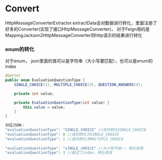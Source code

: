 # Convert

HttpMessageConverterExtractor.extractData会对数据进行转化，里面注册了好多的Converter(实现了接口HttpMessageConverter)， 对于Feign用的是MappingJackson2HttpMessageConverter将http请示的结果进行转化



### enum的转化

对于enum， json里面的值可以是字符串（大小写要匹配），也可以是enum的index

``` java
@Getter
public enum EvaluationQuestionType {
    SINGLE_CHOICE(1), MULTIPLE_CHOICE(3), QUESTION_ANSWERS(4);

    private int value;

    private EvaluationQuestionType(int value) {
        this.value = value;
    }
}

对应JSON：
"evaluationQuestionType": "SINGLE_CHOICE" //成功转化SINGLE_CHOICE
"evaluationQuestionType": 0 //成功转化为SINGLE_CHOICE
"evaluationQuestionType": 1 //成功转化为MULTIPLE_CHOICE
  
"evaluationQuestionType": "sINGLE_cHOICE" //大小写不统一，转化失败
"evaluationQuestionType": 3 //超过了index，转化失败
```


